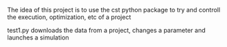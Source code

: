 The idea of this project is to use the cst python package
to try and controll the execution, optimization, etc of a project

test1.py downloads the data from a project, changes a parameter and launches a simulation
